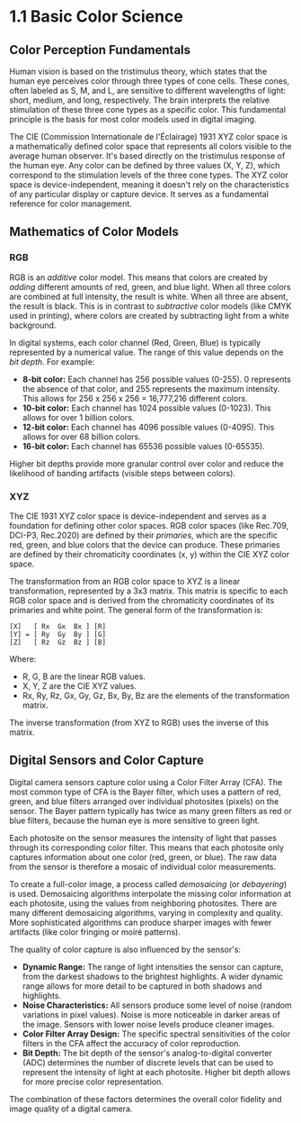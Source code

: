 # 1.1 Basic Color Science

## Color Perception Fundamentals

Human vision is based on the tristimulus theory, which states that the human eye perceives color through three types of cone cells. These cones, often labeled as S, M, and L, are sensitive to different wavelengths of light: short, medium, and long, respectively.  The brain interprets the relative stimulation of these three cone types as a specific color.  This fundamental principle is the basis for most color models used in digital imaging.

The CIE (Commission Internationale de l'Éclairage) 1931 XYZ color space is a mathematically defined color space that represents all colors visible to the average human observer. It's based directly on the tristimulus response of the human eye.  Any color can be defined by three values (X, Y, Z), which correspond to the stimulation levels of the three cone types.  The XYZ color space is device-independent, meaning it doesn't rely on the characteristics of any particular display or capture device. It serves as a fundamental reference for color management.

## Mathematics of Color Models

### RGB

RGB is an *additive* color model.  This means that colors are created by *adding* different amounts of red, green, and blue light.  When all three colors are combined at full intensity, the result is white. When all three are absent, the result is black.  This is in contrast to *subtractive* color models (like CMYK used in printing), where colors are created by subtracting light from a white background.

In digital systems, each color channel (Red, Green, Blue) is typically represented by a numerical value.  The range of this value depends on the *bit depth*.  For example:

*   **8-bit color:** Each channel has 256 possible values (0-255).  0 represents the absence of that color, and 255 represents the maximum intensity. This allows for 256 x 256 x 256 = 16,777,216 different colors.
*   **10-bit color:** Each channel has 1024 possible values (0-1023). This allows for over 1 billion colors.
*   **12-bit color:** Each channel has 4096 possible values (0-4095). This allows for over 68 billion colors.
*   **16-bit color:** Each channel has 65536 possible values (0-65535).

Higher bit depths provide more granular control over color and reduce the likelihood of banding artifacts (visible steps between colors).

### XYZ

The CIE 1931 XYZ color space is device-independent and serves as a foundation for defining other color spaces.  RGB color spaces (like Rec.709, DCI-P3, Rec.2020) are defined by their *primaries*, which are the specific red, green, and blue colors that the device can produce.  These primaries are defined by their chromaticity coordinates (x, y) within the CIE XYZ color space.

The transformation from an RGB color space to XYZ is a linear transformation, represented by a 3x3 matrix.  This matrix is specific to each RGB color space and is derived from the chromaticity coordinates of its primaries and white point.  The general form of the transformation is:

```
[X]   [ Rx  Gx  Bx ] [R]
[Y] = [ Ry  Gy  By ] [G]
[Z]   [ Rz  Gz  Bz ] [B]
```

Where:

*   R, G, B are the linear RGB values.
*   X, Y, Z are the CIE XYZ values.
*   Rx, Ry, Rz, Gx, Gy, Gz, Bx, By, Bz are the elements of the transformation matrix.

The inverse transformation (from XYZ to RGB) uses the inverse of this matrix.

## Digital Sensors and Color Capture

Digital camera sensors capture color using a Color Filter Array (CFA). The most common type of CFA is the Bayer filter, which uses a pattern of red, green, and blue filters arranged over individual photosites (pixels) on the sensor.  The Bayer pattern typically has twice as many green filters as red or blue filters, because the human eye is more sensitive to green light.

Each photosite on the sensor measures the intensity of light that passes through its corresponding color filter.  This means that each photosite only captures information about one color (red, green, or blue).  The raw data from the sensor is therefore a mosaic of individual color measurements.

To create a full-color image, a process called *demosaicing* (or *debayering*) is used.  Demosaicing algorithms interpolate the missing color information at each photosite, using the values from neighboring photosites.  There are many different demosaicing algorithms, varying in complexity and quality.  More sophisticated algorithms can produce sharper images with fewer artifacts (like color fringing or moiré patterns).

The quality of color capture is also influenced by the sensor's:

*   **Dynamic Range:** The range of light intensities the sensor can capture, from the darkest shadows to the brightest highlights.  A wider dynamic range allows for more detail to be captured in both shadows and highlights.
*   **Noise Characteristics:**  All sensors produce some level of noise (random variations in pixel values).  Noise is more noticeable in darker areas of the image.  Sensors with lower noise levels produce cleaner images.
*   **Color Filter Array Design:** The specific spectral sensitivities of the color filters in the CFA affect the accuracy of color reproduction.
* **Bit Depth:** The bit depth of the sensor's analog-to-digital converter (ADC) determines the number of discrete levels that can be used to represent the intensity of light at each photosite. Higher bit depth allows for more precise color representation.

The combination of these factors determines the overall color fidelity and image quality of a digital camera.
